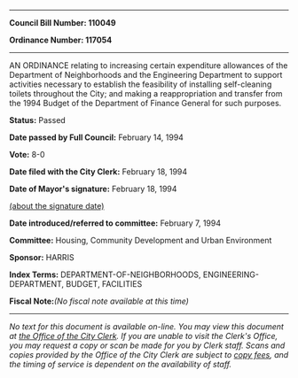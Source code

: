 

********

**Council Bill Number: 110049**
   
**Ordinance Number: 117054**
********

 AN ORDINANCE relating to increasing certain expenditure allowances of the Department of Neighborhoods and the Engineering Department to support activities necessary to establish the feasibility of installing self-cleaning toilets throughout the City; and making a reappropriation and transfer from the 1994 Budget of the Department of Finance General for such purposes.

**Status:** Passed
   
**Date passed by Full Council:** February 14, 1994
   
**Vote:** 8-0
   
**Date filed with the City Clerk:** February 18, 1994
   
**Date of Mayor's signature:** February 18, 1994
   
[(about the signature date)](/~public/approvaldate.htm)
   
   
   
**Date introduced/referred to committee:** February 7, 1994
   
**Committee:** Housing, Community Development and Urban Environment
   
**Sponsor:** HARRIS
   
   
**Index Terms:** DEPARTMENT-OF-NEIGHBORHOODS, ENGINEERING-DEPARTMENT, BUDGET, FACILITIES

**Fiscal Note:**_(No fiscal note available at this time)_
********

_No text for this document is available on-line. You may view this document at [the Office of the City Clerk](http://www.seattle.gov/leg/clerk/contactUs.htm). If you are unable to visit the Clerk's Office, you may request a copy or scan be made for you by Clerk staff. Scans and copies provided by the Office of the City Clerk are subject to [copy fees](http://clerk.seattle.gov/~public/clerkfees.htm), and the timing of service is dependent on the availability of staff._


